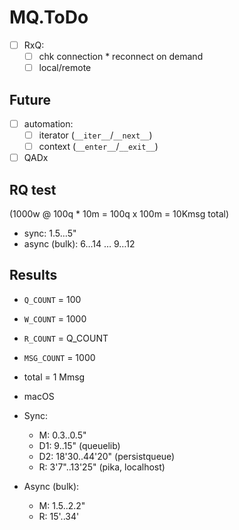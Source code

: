 # MQ.ToDo

- [ ] RxQ:
  + [ ] chk connection * reconnect on demand
  + [ ] local/remote

## Future
- [ ] automation:
  - [ ] iterator (`__iter__`/`__next__`)
  - [ ] context (`__enter__`/`__exit__`)
- [ ] QADx

## RQ test

(1000w @ 100q * 10m = 100q x 100m = 10Kmsg total)

- sync: 1.5…5"
- async (bulk): 6…14 … 9…12

## Results
- `Q_COUNT` = 100
- `W_COUNT` = 1000
- `R_COUNT` = Q_COUNT
- `MSG_COUNT` = 1000
- total = 1 Mmsg
- macOS

- Sync:
  + M: 0.3..0.5"
  + D1: 9..15" (queuelib)
  + D2: 18'30..44'20" (persistqueue)
  + R: 3'7"..13'25"  (pika, localhost)

- Async (bulk):
  + M: 1.5..2.2"
  + R: 15'..34'
